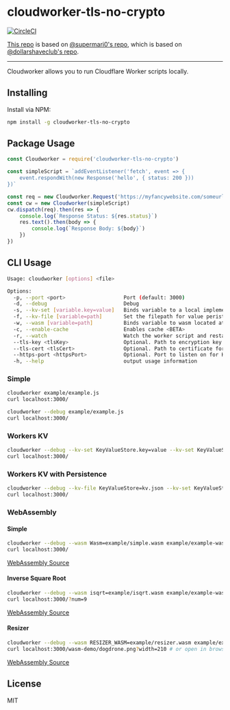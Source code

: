 # cloudworker-tls-no-crypto

[![CircleCI](https://circleci.com/gh/ArtskydJ/cloudworker-tls-no-crypto.svg?style=svg)](https://circleci.com/gh/ArtskydJ/cloudworker-tls-no-crypto)

[This repo][thisrepo] is based on [@supermari0's repo][smrepo], which is based on [@dollarshaveclub's repo][dscrepo].

----------

Cloudworker allows you to run Cloudflare Worker scripts locally.

## Installing
Install via NPM:
```sh
npm install -g cloudworker-tls-no-crypto
```

## Package Usage
```js
const Cloudworker = require('cloudworker-tls-no-crypto')

const simpleScript = `addEventListener('fetch', event => {
    event.respondWith(new Response('hello', { status: 200 }))
})`

const req = new Cloudworker.Request('https://myfancywebsite.com/someurl')
const cw = new Cloudworker(simpleScript)
cw.dispatch(req).then(res => {
    console.log(`Response Status: ${res.status}`)
    res.text().then(body => {
        console.log(`Response Body: ${body}`)
    })
})
```

## CLI Usage
```sh
Usage: cloudworker [options] <file>

Options:
  -p, --port <port>                   Port (default: 3000)
  -d, --debug                         Debug
  -s, --kv-set [variable.key=value]   Binds variable to a local implementation of Workers KV and sets key to value (default: [])
  -f, --kv-file [variable=path]       Set the filepath for value peristence for the local implementation of Workers KV (default: [])
  -w, --wasm [variable=path]          Binds variable to wasm located at path (default: [])
  -c, --enable-cache                  Enables cache <BETA>
  -r, --watch                         Watch the worker script and restart the worker when changes are detected
  --tls-key <tlsKey>                  Optional. Path to encryption key for serving requests with TLS enabled. Must specify --tls-cert when using this option.
  --tls-cert <tlsCert>                Optional. Path to certificate for serving requests with TLS enabled. Must specify --tls-key when using this option.
  --https-port <httpsPort>            Optional. Port to listen on for HTTPS requests. Must specify --tls-cert and --tls-key when using this option. May not be the same value as --port.
  -h, --help                          output usage information
```

### Simple
```sh
cloudworker example/example.js
curl localhost:3000/
```

```sh
cloudworker --debug example/example.js
curl localhost:3000/
```

### Workers KV
```sh
cloudworker --debug --kv-set KeyValueStore.key=value --kv-set KeyValueStore.hello=world example/example-kv.js
curl localhost:3000/
```

### Workers KV with Persistence
```sh
cloudworker --debug --kv-file KeyValueStore=kv.json --kv-set KeyValueStore.key=value --kv-set KeyValueStore.hello=world example/example-kv.js
curl localhost:3000/
```

### WebAssembly
#### Simple 

```sh
cloudworker --debug --wasm Wasm=example/simple.wasm example/example-wasm-simple.js
curl localhost:3000/
```
[WebAssembly Source](https://github.com/mdn/webassembly-examples/blob/master/js-api-examples/simple.wat)

#### Inverse Square Root
```sh
cloudworker --debug --wasm isqrt=example/isqrt.wasm example/example-wasm-isqrt.js
curl localhost:3000/?num=9
```
[WebAssembly Source](https://developers.cloudflare.com/workers/api/resource-bindings/webassembly-modules/)

#### Resizer 
```sh
cloudworker --debug --wasm RESIZER_WASM=example/resizer.wasm example/example-wasm-resizer.js
curl localhost:3000/wasm-demo/dogdrone.png?width=210 # or open in browser
```
[WebAssembly Source](https://github.com/cloudflare/cloudflare-workers-wasm-demo)


## License
MIT

[thisrepo]: https://github.com/trex-arms/cloudworker-tls-no-crypto
[smrepo]: https://github.com/supermari0/cloudworker/tree/tls-support-upstream
[dscrepo]: https://github.com/dollarshaveclub/cloudworker
